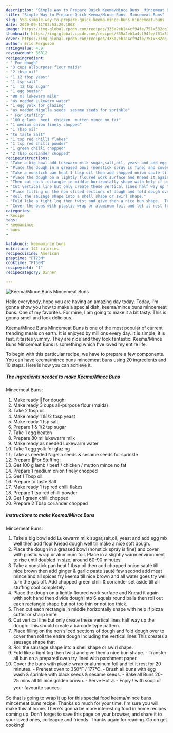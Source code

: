 ```yaml
---
description: "Simple Way to Prepare Quick Keema/Mince Buns  Mincemeat Buns"
title: "Simple Way to Prepare Quick Keema/Mince Buns  Mincemeat Buns"
slug: 558-simple-way-to-prepare-quick-keema-mince-buns-mincemeat-buns
date: 2020-09-11T05:53:29.180Z
image: https://img-global.cpcdn.com/recipes/335a2eb1a4cf94fe/751x532cq70/keemamince-buns-mincemeat-buns-recipe-main-photo.jpg
thumbnail: https://img-global.cpcdn.com/recipes/335a2eb1a4cf94fe/751x532cq70/keemamince-buns-mincemeat-buns-recipe-main-photo.jpg
cover: https://img-global.cpcdn.com/recipes/335a2eb1a4cf94fe/751x532cq70/keemamince-buns-mincemeat-buns-recipe-main-photo.jpg
author: Eric Ferguson
ratingvalue: 4.9
reviewcount: 36812
recipeingredient:
- " For dough"
- "3 cups allpurpose flour maida"
- "2 tbsp oil"
- "1 12 tbsp yeast"
- "1 tsp salt"
- "1  12 tsp sugar"
- "1 egg beaten"
- "80 ml lukewarm milk"
- "as needed Lukewarm water"
- "1 egg yolk for glazing"
- "as needed Nigella seeds  sesame seeds for sprinkle"
- " For Stuffing"
- "100 g lamb  beef  chicken  mutton mince no fat"
- "1 medium onion finely chopped"
- "1 Tbsp oil"
- "to taste Salt"
- "1 tsp red chilli flakes"
- "1 tsp red chilli powder"
- "1 green chilli chopped"
- "2 Tbsp coriander chopped"
recipeinstructions:
- "Take a big bowl add Lukewarm milk sugar,salt,oil, yeast and add egg mix well then add flour Knead dough well till make a nice soft dough."
- "Place the dough in a greased bowl (nonstick spray is fine) and cover with plastic wrap or aluminum foil. Place in a slightly warm environment to rise until doubled in size, around 60-90 minutes."
- "Take a nonstick pan heat 1 tbsp oil then add chopped onion sauté till nice brown then add ginger &amp; garlic paste sauté few second add meat mince and all spices fry keema till nice brown and all water goes try well turn the gas off. Add chopped green chilli &amp; coriander set aside till all stuffing cool completely."
- "Place the dough on a lightly floured work surface and Knead it again with soft hand then divide dough into 6 equals round balls then roll out each rectangle shape but not too thin or not too thick."
- "Then cut each rectangle in middle horizontally shape with help if pizza cutter or sharp knife."
- "Cut vertical line but only create these vertical lines half way up the dough. This should create a barcode type pattern."
- "Place filling on the non sliced sections of dough and fold dough over to cover then roll the entire dough including the vertical lines This creates a sausage shape that"
- "Roll the sausage shape into a shell shape or swirl shape."
- "Fold like a tight log then twist and give then a nice bun shape.  Transfer all bun on a prepared oven try lined with parchment paper."
- "Cover the buns with plastic wrap or aluminum foil and let it rest for 20 minutes. Preheat oven to 350°F / 177°C. Brush all buns with egg wash &amp; sprinkle with black seeds &amp; sesame seeds.  Bake all Buns 20-25 mins all till nice golden brown.  Serve Hot ♨️ Enjoy ! with soup or your favourite sauces."
categories:
- Recipe
tags:
- keemamince
- buns
- 

katakunci: keemamince buns  
nutrition: 141 calories
recipecuisine: American
preptime: "PT23M"
cooktime: "PT50M"
recipeyield: "1"
recipecategory: Dinner

---
```



![Keema/Mince Buns 
Mincemeat Buns](https://img-global.cpcdn.com/recipes/335a2eb1a4cf94fe/751x532cq70/keemamince-buns-mincemeat-buns-recipe-main-photo.jpg)

Hello everybody, hope you are having an amazing day today. Today, I'm gonna show you how to make a special dish, keema/mince buns 
mincemeat buns. One of my favorites. For mine, I am going to make it a bit tasty. This is gonna smell and look delicious.

Keema/Mince Buns 
Mincemeat Buns is one of the most popular of current trending meals on earth. It is enjoyed by millions every day. It is simple, it is fast, it tastes yummy. They are nice and they look fantastic. Keema/Mince Buns 
Mincemeat Buns is something which I've loved my entire life.




To begin with this particular recipe, we have to prepare a few components. You can have keema/mince buns 
mincemeat buns using 20 ingredients and 10 steps. Here is how you can achieve it.

<!--inarticleads1-->

##### The ingredients needed to make Keema/Mince Buns 
Mincemeat Buns:

1. Make ready  🌻For dough:
1. Make ready 3 cups all-purpose flour (maida)
1. Take 2 tbsp oil
1. Make ready 1 &amp;1/2 tbsp yeast
1. Make ready 1 tsp salt
1. Prepare 1 &amp; 1/2 tsp sugar
1. Take 1 egg beaten
1. Prepare 80 ml lukewarm milk
1. Make ready as needed Lukewarm water
1. Take 1 egg yolk for glazing
1. Take as needed Nigella seeds &amp; sesame seeds for sprinkle
1. Prepare  🌻For Stuffing:
1. Get 100 g lamb / beef / chicken / mutton mince no fat
1. Prepare 1 medium onion finely chopped
1. Get 1 Tbsp oil
1. Prepare to taste Salt
1. Make ready 1 tsp red chilli flakes
1. Prepare 1 tsp red chilli powder
1. Get 1 green chilli chopped
1. Prepare 2 Tbsp coriander chopped




<!--inarticleads2-->

##### Instructions to make Keema/Mince Buns 
Mincemeat Buns:

1. Take a big bowl add Lukewarm milk sugar,salt,oil, yeast and add egg mix well then add flour Knead dough well till make a nice soft dough.
1. Place the dough in a greased bowl (nonstick spray is fine) and cover with plastic wrap or aluminum foil. Place in a slightly warm environment to rise until doubled in size, around 60-90 minutes.
1. Take a nonstick pan heat 1 tbsp oil then add chopped onion sauté till nice brown then add ginger &amp; garlic paste sauté few second add meat mince and all spices fry keema till nice brown and all water goes try well turn the gas off. Add chopped green chilli &amp; coriander set aside till all stuffing cool completely.
1. Place the dough on a lightly floured work surface and Knead it again with soft hand then divide dough into 6 equals round balls then roll out each rectangle shape but not too thin or not too thick.
1. Then cut each rectangle in middle horizontally shape with help if pizza cutter or sharp knife.
1. Cut vertical line but only create these vertical lines half way up the dough. This should create a barcode type pattern.
1. Place filling on the non sliced sections of dough and fold dough over to cover then roll the entire dough including the vertical lines This creates a sausage shape that
1. Roll the sausage shape into a shell shape or swirl shape.
1. Fold like a tight log then twist and give then a nice bun shape.  - Transfer all bun on a prepared oven try lined with parchment paper.
1. Cover the buns with plastic wrap or aluminum foil and let it rest for 20 minutes. - Preheat oven to 350°F / 177°C. - Brush all buns with egg wash &amp; sprinkle with black seeds &amp; sesame seeds.  - Bake all Buns 20-25 mins all till nice golden brown.  - Serve Hot ♨️ - Enjoy ! with soup or your favourite sauces.




So that is going to wrap it up for this special food keema/mince buns 
mincemeat buns recipe. Thanks so much for your time. I'm sure you will make this at home. There's gonna be more interesting food in home recipes coming up. Don't forget to save this page on your browser, and share it to your loved ones, colleague and friends. Thanks again for reading. Go on get cooking!
